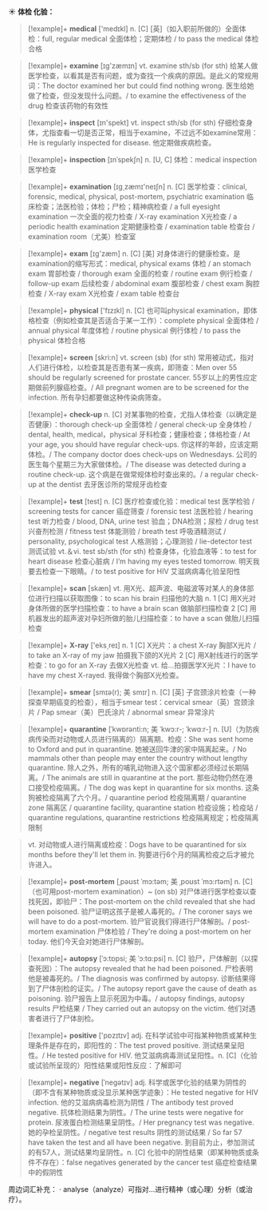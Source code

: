 ☀ <span class="category">**体检 化验：**</span>
>[!example]+ <span class="vocabulary">**medical**</span> ['medɪkl] 
> <span class="definition">n. [C] [英]（如入职前所做的）全面体检：</span>full, regular medical 全面体检；定期体检 / to pass the medical 体检合格

>[!example]+ <span class="vocabulary">**examine**</span> [ɪɡ'zæmɪn] 
> <span class="definition">vt. examine sth/sb (for sth) 给某人做医学检查，以看其是否有问题，或为查找一个疾病的原因。是此义的常规用词：</span>The doctor examined her but could find nothing wrong. 医生给她做了检查，但没发现什么问题。/ to examine the effectiveness of the drug 检查该药物的有效性

>[!example]+ <span class="vocabulary">**inspect**</span> [ɪn'spekt] 
> <span class="definition">vt. inspect sth/sb (for sth) 仔细检查身体，尤指查看一切是否正常，相当于examine，不过远不如examine常用：</span>He is regularly inspected for disease. 他定期做疾病检查。
           
>[!example]+ <span class="vocabulary">**inspection**</span> [ɪnˈspekʃn]
> <span class="definition">n. [U, C] 体检：</span>medical inspection 医学检查

>[!example]+ <span class="vocabulary">**examination**</span> [ɪɡ͵zæmɪ'neɪʃn] 
> <span class="definition">n. [C] 医学检查：</span>clinical, forensic, medical, physical, post-mortem, psychiatric examination 临床检查；法医检验；体检；尸检；精神病检查 / a full eyesight examination 一次全面的视力检查 / X-ray examination X光检查 / a periodic health examination 定期健康检查 / examination table 检查台 / examination room（尤美）检查室

>[!example]+ <span class="vocabulary">**exam**</span> [ɪɡ'zæm] 
> <span class="definition">n. [C] [美] 对身体进行的健康检查。是examination的缩写形式：</span>medical, physical exams 体检 / an stomach exam 胃部检查 / thorough exam 全面的检查 / routine exam 例行检查 / follow-up exam 后续检查 / abdominal exam 腹部检查 / chest exam 胸腔检查 / X-ray exam X光检查 / exam table 检查台

>[!example]+ <span class="vocabulary">**physical**</span> ['fɪzɪkl] 
> <span class="definition">n. [C] 也可叫physical examination，即体格检查（例如检查其是否适合于某一工作）：</span>complete physical 全面体检 / annual physical 年度体检 / routine physical 例行体检 / to pass the physical 体检合格

>[!example]+ <span class="vocabulary">**screen**</span> [skri:n] 
> <span class="definition">vt. screen (sb) (for sth) 常用被动式，指对人们进行体检，以检查其是否患有某一疾病，即筛查：</span>Men over 55 should be regularly screened for prostate cancer. 55岁以上的男性应定期做前列腺癌检查。/ All pregnant women are to be screened for the infection. 所有孕妇都要做这种传染病筛查。
           
>[!example]+ <span class="vocabulary">**check-up**</span>
> <span class="definition">n. [C] 对某事物的检查，尤指人体检查（以确定是否健康）：</span>thorough check-up 全面体检 / general check-up 全身体检 / dental, health, medical，physical 牙科检查；健康检查；体格检查 / At your age, you should have regular check-ups. 你这样的年龄，应该定期体检。/ The company doctor does check-ups on Wednesdays. 公司的医生每个星期三为大家做体检。/ The disease was detected during a routine check-up. 这个病是在做常规体检时查出来的。/ a regular check-up at the dentist 去牙医诊所的常规牙齿检查

>[!example]+ <span class="vocabulary">**test**</span> [test] 
> <span class="definition">n. [C] 医疗检查或化验：</span>medical test 医学检验 / screening tests for cancer 癌症筛查 / forensic test 法医检验 / hearing test 听力检查 / blood, DNA, urine test 验血；DNA检测；尿检 / drug test 兴奋剂检测 / fitness test 体能测验 / breath test 呼吸酒精测试 / personality, psychological test 人格测验；心理测验 / lie-detector test 测谎试验 <span class="definition">vt.＆vi. test sb/sth (for sth) 检查身体，化验血液等：</span>to test for heart disease 检查心脏病 / I’m having my eyes tested tomorrow. 明天我要去检查一下眼睛。/ to test positive for HIV 艾滋病病毒化验呈阳性 

>[!example]+ <span class="vocabulary">**scan**</span> [skæn] 
> <span class="definition">vt. 用X光、超声波、电磁波等对某人的身体部位进行扫描以获取图像：</span>to scan his brain 扫描他的大脑 <span class="definition">n. 1 [C] 用X光对身体所做的医学扫描检查：</span>to have a brain scan 做脑部扫描检查 <span class="definition">2 [C] 用机器发出的超声波对孕妇所做的胎儿扫描检查：</span>to have a scan 做胎儿扫描检查

>[!example]+ <span class="vocabulary">**X-ray**</span> ['eks͵reɪ] 
> <span class="definition">n. 1 [C] X光片：</span>a chest X-ray 胸部X光片 / to take an X-ray of my jaw 拍摄我下颌的X光片 <span class="definition">2 [C] 用X射线进行的医学检查：</span>to go for an X-ray 去做X光检查 <span class="definition">vt. 给…拍摄医学X光片：</span>I have to have my chest X-rayed. 我得做个胸部X光检查。
           
>[!example]+ <span class="vocabulary">**smear**</span> [smɪə(r); 美 smɪr]
> <span class="definition">n. [C] [英] 子宫颈涂片检查（一种探查早期癌变的检查），相当于smear test：</span>cervical smear（英）宫颈涂片 / Pap smear（美）巴氏涂片 / abnormal smear 异常涂片

>[!example]+ <span class="vocabulary">**quarantine**</span> [ˈkwɒrənti:n; 美 ˈkwɔ:r-; ˈkwɑ:r-]
> <span class="definition">n. [U]（为防疾病传染而对动物或人员进行隔离的）隔离期、检疫：</span>She was sent home to Oxford and put in quarantine. 她被送回牛津的家中隔离起来。/ No mammals other than people may enter the country without lengthy quarantine. 除人之外，所有的哺乳动物进入这个国家都必须经过长期隔离。/ The animals are still in quarantine at the port. 那些动物仍然在港口接受检疫隔离。/ The dog was kept in quarantine for six months. 这条狗被检疫隔离了六个月。/ quarantine period 检疫隔离期 / quarantine zone 隔离区 / quarantine facility, quarantine station 检疫设施；检疫站 / quarantine regulations, quarantine restrictions 检疫隔离规定；检疫隔离限制

> <span class="definition">vt. 对动物或人进行隔离或检疫：</span>Dogs have to be quarantined for six months before they'll let them in. 狗要进行6个月的隔离检疫之后才被允许进入。

>[!example]+ <span class="vocabulary">**post-mortem**</span> [ˌpəʊst ˈmɔ:təm; 美 ˌpoʊst ˈmɔ:rtəm]
> <span class="definition">n. [C]（也可用post-mortem examination）~ (on sb) 对尸体进行医学检查以查找死因，即验尸：</span>The post-mortem on the child revealed that she had been poisoned. 验尸证明这孩子是被人毒死的。/ The coroner says we will have to do a post-mortem. 验尸官说我们得进行尸体解剖。/ post-mortem examination 尸体检验 / They're doing a post-mortem on her today. 他们今天会对她进行尸体解剖。
           
>[!example]+ <span class="vocabulary">**autopsy**</span> [ˈɔ:tɒpsi; 美 ˈɔ:tɑ:psi]
> <span class="definition">n. [C] 验尸，尸体解剖（以探查死因）：</span>The autopsy revealed that he had been poisoned. 尸检表明他是被毒死的。/ The diagnosis was confirmed by autopsy. 诊断结果得到了尸体剖检的证实。/ The autopsy report gave the cause of death as poisoning. 验尸报告上显示死因为中毒。/ autopsy findings, autopsy results 尸检结果 / They carried out an autopsy on the victim. 他们对遇害者进行了尸体剖检。

>[!example]+ <span class="vocabulary">**positive**</span> ['pɒzɪtɪv] 
> <span class="definition">adj. 在科学试验中可指某种物质或某种生理条件是存在的，即阳性的：</span>The test proved positive. 测试结果呈阳性。/ He tested positive for HIV. 他艾滋病病毒测试呈阳性。<span class="definition">n. [C]（化验或试验所呈现的）阳性结果或阳性反应：</span>了解即可
           
>[!example]+ <span class="vocabulary">**negative**</span> [ˈnegətɪv]
> <span class="definition">adj. 科学或医学化验的结果为阴性的（即不含有某种物质或没显示某种医学迹象）：</span>He tested negative for HIV infection. 他的艾滋病病毒检测为阴性 / The antibody test proved negative. 抗体检测结果为阴性。/ The urine tests were negative for protein. 尿液蛋白检测结果呈阴性。/ Her pregnancy test was negative. 她的孕检呈阴性。/ negative test results 阴性的测试结果 / So far 57 have taken the test and all have been negative. 到目前为止，参加测试的有57人，测试结果均呈阴性。<span class="definition">n. [C] 化验中的阴性结果（即某种物质或条件不存在）：</span>false negatives generated by the cancer test 癌症检查结果中的假阴性

周边词汇补充：
· analyse（analyze）可指对…进行精神（或心理）分析（或治疗）。
